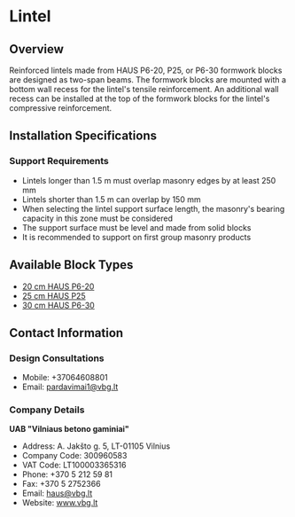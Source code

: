 # Lintel

## Overview
Reinforced lintels made from HAUS P6-20, P25, or P6-30 formwork blocks are designed as two-span beams. The formwork blocks are mounted with a bottom wall recess for the lintel's tensile reinforcement. An additional wall recess can be installed at the top of the formwork blocks for the lintel's compressive reinforcement.

## Installation Specifications
### Support Requirements
- Lintels longer than 1.5 m must overlap masonry edges by at least 250 mm
- Lintels shorter than 1.5 m can overlap by 150 mm
- When selecting the lintel support surface length, the masonry's bearing capacity in this zone must be considered
- The support surface must be level and made from solid blocks
- It is recommended to support on first group masonry products

## Available Block Types
- [20 cm HAUS P6-20](https://www.vbg.lt/blokeliai/betoniniai-klojiniu-blokai/idiegtas-klojinys-haus-p6-20/)
- [25 cm HAUS P25](https://www.vbg.lt/blokeliai/betoniniai-klojiniu-blokai/betoniniai-klojiniu-blokai-haus-p25/)
- [30 cm HAUS P6-30](https://www.vbg.lt/blokeliai/betoniniai-klojiniu-blokai/betoniniai-klojiniu-blokai-haus-p6-30/)

## Contact Information
### Design Consultations
- Mobile: +37064608801
- Email: pardavimai1@vbg.lt

### Company Details
**UAB "Vilniaus betono gaminiai"**
- Address: A. Jakšto g. 5, LT-01105 Vilnius
- Company Code: 300960583
- VAT Code: LT100003365316
- Phone: +370 5 212 59 81
- Fax: +370 5 2752366
- Email: haus@vbg.lt
- Website: www.vbg.lt

